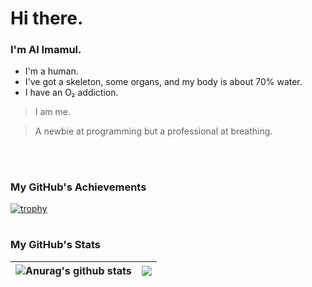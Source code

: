 # Hi there.
### I'm Al Imamul.

- I'm a human.
- I've got a skeleton, some organs, and my body is about 70% water.
- I have an O₂ addiction.

> I am me.
  
> A newbie at programming but a professional at breathing.

<p><br/></p>

#

### My GitHub's Achievements

[![trophy](https://github-profile-trophy.vercel.app/?username=OxygenAddicted&theme=buefy&no-frame=true)](https://github.com/ryo-ma/github-profile-trophy)  

#

### My GitHub's Stats

| <img align="center" src="https://github-readme-stats.vercel.app/api?username=OxygenAddicted&show_icons=true&include_all_commits=true&theme=buefy&hide_border=true" alt="Anurag's github stats" /> | <img align="center" src="https://github-readme-stats.vercel.app/api/top-langs/?username=OxygenAddicted&layout=compact&theme=buefy&hide_border=true" /></a> |
| ------------- | ------------- |
